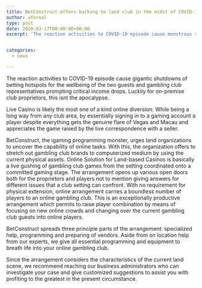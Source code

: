 ```yaml
---
title: BetConstruct offers backing to land club in the midst of COVID-19 pandemic
author: xforeal 
type: post
date: 2020-03-17T00:00:00+00:00
excerpt: 'The reaction activities to COVID-19 episode cause monstrous shutdowns of betting hotspots for the wellbeing of the two guests and gambling club representatives prompting huge income drops '


categories:
  - news

---
```

The reaction activities to COVID-19 episode cause gigantic shutdowns of betting hotspots for the wellbeing of the two guests and gambling club representatives prompting critical income drops. Luckily for on-premise club proprietors, this isnt the apocalypse. 

Live Casino is likely the most one of a kind online diversion. While being a long way from any club area, by essentially signing in to a gaming account a player despite everything gets the genuine flare of Vegas and Macau and appreciates the game raised by the live correspondence with a seller. 

BetConstruct, the igaming programming monster, urges land organizations to uncover the capability of online tasks. With this, the organization offers to stretch out gambling club brands to computerized medium by using the current physical assets. Online Solution for Land-based Casinos is basically a live gushing of gambling club games from the setting coordinated onto a committed gaming stage. The arrangement opens up various open doors both for the proprietors and players not to mention giving answers for different issues that a club setting can confront. With no requirement for physical extension, online arrangement carries a boundless number of players to an online gambling club. This is an exceptionally productive arrangement which permits to raise player combination by means of focusing on new online crowds and changing over the current gambling club guests into online players. 

BetConstruct spreads three principle parts of the arrangement: specialized help, programming and preparing of vendors. Aside from on location help from our experts, we give all essential programming and equipment to breath life into your online gambling club. 

Since the arrangement considers the characteristics of the current land scene, we recommend reaching our business administrators who can investigate your case and give customized suggestions to assist you with profiting to the greatest in the present circumstance.